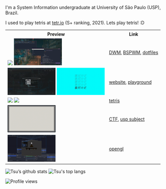 I'm a System Information undergraduate at University of São Paulo (USP), Brazil.

I used to play tetris at [tetr.io](https://ch.tetr.io/u/doom_azz) (S+ ranking, 2021). Lets play tetris! :D

<div align="center">
<table>

<tr>
	<th> Preview </th>
	<th> Link </th>
</tr>
	
<tr>
	<td><img width="150px" src="https://raw.githubusercontent.com/HTsuyoshi/my-dwm/main/assets/desktop_low.gif">
	<img width="150px" src="https://raw.githubusercontent.com/HTsuyoshi/bspwm-config/main/assets/screenshot-mirage.png"></td>
	<td><a href="https://github.com/HTsuyoshi/my-dwm">DWM</a>, <a href="https://github.com/HTsuyoshi/bspwm-config">BSPWM</a>, <a href="https://github.com/HTsuyoshi/dotfiles"> dotfiles </a></td>
</tr>
	
<tr>
	<td><img width="150px" src="https://github.com/HTsuyoshi/Htsuyoshi.github.io/blob/main/_assets/web_site_low.gif?raw=true">
	<img width="150px" src="https://github.com/HTsuyoshi/lyrics/blob/main/easing.gif?raw=true"></td>
	<td><a href="https://www.htsuyoshiy.online">website</a>, <a href="https://playground.htsuyoshiy.online">playground</a></td>
</tr>

<tr>
	<td><img width="150px" src="https://raw.githubusercontent.com/HTsuyoshi/py-tetris/main/tetris_low.gif">
	<img width="150px" src="https://github.com/HTsuyoshi/py-game-playground/raw/main/assets/rps.gif"></td>
	<td><a href="https://github.com/HTsuyoshi/py-tetris">tetris</a></td>
</tr>

<tr>
	<td><img width="150px" src="https://github.com/HTsuyoshi/art/blob/master/public/Cryptography/Rota%C3%A7%C3%A3o%201%20-%20FInal_1.gif?raw=true"></td>
	<td><a href="https://github.com/HTsuyoshi/write-ups">CTF</a>, <a href="https://github.com/HTsuyoshi/usp/tree/master/MAC0336/">usp subject</a></td>
</tr>

<tr>
	<td><img width="150px" src="https://raw.githubusercontent.com/HTsuyoshi/opengl-playground/main/opengl_low.gif"></td>
	<td><a href="https://github.com/HTsuyoshi/opengl-playground">opengl</a></td>
</tr>

</table>

</div>

![Tsu’s github stats](https://github-readme-stats.vercel.app/api?username=HTsuyoshi&theme=radical&layout=compact&hide_title=true&hide_border=true&show_icons=true)
![Tsu's top langs](https://github-readme-stats.vercel.app/api/top-langs/?username=HTsuyoshi&theme=radical&layout=compact&hide_border=true&hide_title=true&exclude_repo=dwm-config,st-config&langs_count=10)

![Profile views](https://komarev.com/ghpvc/?username=htsuyoshiy&color=ea00ea&label=Profile%20Views)
